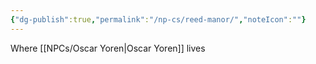 ```yaml
---
{"dg-publish":true,"permalink":"/np-cs/reed-manor/","noteIcon":""}
---
```


Where [[NPCs/Oscar Yoren\|Oscar Yoren]] lives
